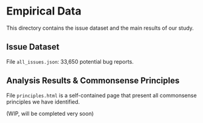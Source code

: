 # Empirical Data

This directory contains the issue dataset and the main results of our study.

## Issue Dataset

File `all_issues.json`: 33,650 potential bug reports.

## Analysis Results & Commonsense Principles

File `principles.html` is a self-contained page that present all commonsense principles we have identified.

(WIP, will be completed very soon)

